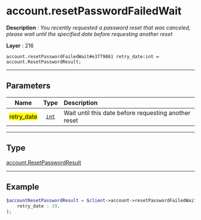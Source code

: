 # account.resetPasswordFailedWait

**Description** : *You recently requested a password reset that was canceled, please wait until the specified date before requesting another reset*

**Layer** : 216

```tl
account.resetPasswordFailedWait#e3779861 retry_date:int = account.ResetPasswordResult;
```

---

## Parameters

| Name | Type | Description |
| :---: | :---: | :--- |
| <mark>retry_date</mark> | [`int`](type/int) | Wait until this date before requesting another reset |

---

## Type

[account.ResetPasswordResult](type/account.ResetPasswordResult)

---

## Example

```php
$accountResetPasswordResult = $client->account->resetPasswordFailedWait(
	retry_date : 19,
);
```